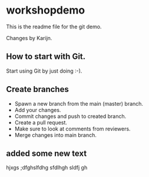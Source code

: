 # workshopdemo


This is the readme file for the git demo. 

Changes by Karijn.

## How to start with Git.

Start using Git by just doing :-).

## Create branches

- Spawn a new branch from the main (master) branch.
- Add your changes.
- Commit changes and push to created branch.
- Create a pull request.
- Make sure to look at comments from reviewers.
- Merge changes into main branch. 


## added some new text
hjxgs ;dfghslfdhg sfdlhgh sldfj gh


